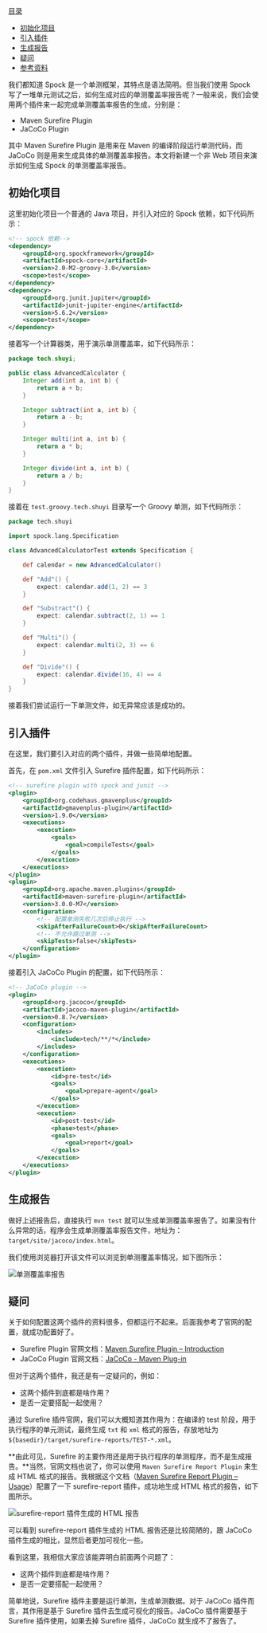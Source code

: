 [目录](https://www.cnblogs.com/chanshuyi/p/quick-start-of-jacoco.html#cb_post_title_url)

- [初始化项目](https://www.cnblogs.com/chanshuyi/p/quick-start-of-jacoco.html#初始化项目)
- [引入插件](https://www.cnblogs.com/chanshuyi/p/quick-start-of-jacoco.html#引入插件)
- [生成报告](https://www.cnblogs.com/chanshuyi/p/quick-start-of-jacoco.html#生成报告)
- [疑问](https://www.cnblogs.com/chanshuyi/p/quick-start-of-jacoco.html#疑问)
- [参考资料](https://www.cnblogs.com/chanshuyi/p/quick-start-of-jacoco.html#参考资料)

我们都知道 Spock 是一个单测框架，其特点是语法简明。但当我们使用 Spock 写了一堆单元测试之后，如何生成对应的单测覆盖率报告呢？一般来说，我们会使用两个插件来一起完成单测覆盖率报告的生成，分别是：

- Maven Surefire Plugin
- JaCoCo Plugin

其中 Maven Surefire Plugin 是用来在 Maven 的编译阶段运行单测代码，而 JaCoCo 则是用来生成具体的单测覆盖率报告。本文将新建一个非 Web 项目来演示如何生成 Spock 的单测覆盖率报告。

## 初始化项目

这里初始化项目一个普通的 Java 项目，并引入对应的 Spock 依赖，如下代码所示：

```xml
<!-- spock 依赖-->
<dependency>
    <groupId>org.spockframework</groupId>
    <artifactId>spock-core</artifactId>
    <version>2.0-M2-groovy-3.0</version>
    <scope>test</scope>
</dependency>
<dependency>
    <groupId>org.junit.jupiter</groupId>
    <artifactId>junit-jupiter-engine</artifactId>
    <version>5.6.2</version>
    <scope>test</scope>
</dependency>
```

接着写一个计算器类，用于演示单测覆盖率，如下代码所示：

```java
package tech.shuyi;

public class AdvancedCalculator {
    Integer add(int a, int b) {
        return a + b;
    }

    Integer subtract(int a, int b) {
        return a - b;
    }

    Integer multi(int a, int b) {
        return a * b;
    }

    Integer divide(int a, int b) {
        return a / b;
    }
}
```

接着在 `test.groovy.tech.shuyi` 目录写一个 Groovy 单测，如下代码所示：

```groovy
package tech.shuyi

import spock.lang.Specification

class AdvancedCalculatorTest extends Specification {

    def calendar = new AdvancedCalculator()

    def "Add"() {
        expect: calendar.add(1, 2) == 3
    }

    def "Substract"() {
        expect: calendar.subtract(2, 1) == 1
    }

    def "Multi"() {
        expect: calendar.multi(2, 3) == 6
    }

    def "Divide"() {
        expect: calendar.divide(16, 4) == 4
    }
}
```

接着我们尝试运行一下单测文件，如无异常应该是成功的。

## 引入插件

在这里，我们要引入对应的两个插件，并做一些简单地配置。

首先，在 `pom.xml` 文件引入 Surefire 插件配置，如下代码所示：

```xml
<!-- surefire plugin with spock and junit -->
<plugin>
    <groupId>org.codehaus.gmavenplus</groupId>
    <artifactId>gmavenplus-plugin</artifactId>
    <version>1.9.0</version>
    <executions>
        <execution>
            <goals>
                <goal>compileTests</goal>
            </goals>
        </execution>
    </executions>
</plugin>
<plugin>
    <groupId>org.apache.maven.plugins</groupId>
    <artifactId>maven-surefire-plugin</artifactId>
    <version>3.0.0-M7</version>
    <configuration>
        <!-- 配置单测失败几次后停止执行 -->
        <skipAfterFailureCount>0</skipAfterFailureCount>
        <!-- 不允许跳过单测 -->
        <skipTests>false</skipTests>
    </configuration>
</plugin>
```

接着引入 JaCoCo Plugin 的配置，如下代码所示：

```xml
<!-- JaCoCo plugin -->
<plugin>
    <groupId>org.jacoco</groupId>
    <artifactId>jacoco-maven-plugin</artifactId>
    <version>0.8.7</version>
    <configuration>
        <includes>
            <include>tech/**/*</include>
        </includes>
    </configuration>
    <executions>
        <execution>
            <id>pre-test</id>
            <goals>
                <goal>prepare-agent</goal>
            </goals>
        </execution>
        <execution>
            <id>post-test</id>
            <phase>test</phase>
            <goals>
                <goal>report</goal>
            </goals>
        </execution>
    </executions>
</plugin>
```

## 生成报告

做好上述报告后，直接执行 `mvn test` 就可以生成单测覆盖率报告了。如果没有什么异常的话，程序会生成单测覆盖率报告文件，地址为： `target/site/jacoco/index.html`。

我们使用浏览器打开该文件可以浏览到单测覆盖率情况，如下图所示：

![单测覆盖率报告](%E8%B6%85%E8%AF%A6%E7%BB%86%EF%BC%81%E6%89%8B%E6%8A%8A%E6%89%8B%E6%95%99%E4%BD%A0%E7%94%A8%20JaCoCo%20%E7%94%9F%E6%88%90%E5%8D%95%E6%B5%8B%E8%A6%86%E7%9B%96%E7%8E%87%E6%8A%A5%E5%91%8A%EF%BC%81.assets/image-20221020165417726.png)

## 疑问

关于如何配置这两个插件的资料很多，但都运行不起来。后面我参考了官网的配置，就成功配置好了。

- Surefire Plugin 官网文档：[Maven Surefire Plugin – Introduction](https://maven.apache.org/surefire/maven-surefire-plugin/)
- JaCoCo Plugin 官网文档：[JaCoCo - Maven Plug-in](https://www.eclemma.org/jacoco/trunk/doc/maven.html)

但对于这两个插件，我还是有一定疑问的，例如：

- 这两个插件到底都是啥作用？
- 是否一定要搭配一起使用？

通过 Surefire 插件官网，我们可以大概知道其作用为：在编译的 test 阶段，用于执行程序的单元测试，最终生成 `txt` 和 `xml` 格式的报告，存放地址为 `${basedir}/target/surefire-reports/TEST-*.xml`。

**由此可见，Surefire 的主要作用还是用于执行程序的单测程序，而不是生成报告。**当然，官网文档也说了，你可以使用 `Maven Surefire Report Plugin` 来生成 HTML 格式的报告。我根据这个文档（[Maven Surefire Report Plugin – Usage](https://maven.apache.org/surefire/maven-surefire-report-plugin/usage.html)）配置了一下 surefire-report 插件，成功地生成 HTML 格式的报告，如下图所示。

![surefire-report 插件生成的 HTML 报告](%E8%B6%85%E8%AF%A6%E7%BB%86%EF%BC%81%E6%89%8B%E6%8A%8A%E6%89%8B%E6%95%99%E4%BD%A0%E7%94%A8%20JaCoCo%20%E7%94%9F%E6%88%90%E5%8D%95%E6%B5%8B%E8%A6%86%E7%9B%96%E7%8E%87%E6%8A%A5%E5%91%8A%EF%BC%81.assets/image-20221020171048870.png)

可以看到 surefire-report 插件生成的 HTML 报告还是比较简陋的，跟 JaCoCo 插件生成的相比，显然后者更加可视化一些。

看到这里，我相信大家应该能弄明白前面两个问题了：

- 这两个插件到底都是啥作用？
- 是否一定要搭配一起使用？

简单地说，Surefire 插件主要是运行单测，生成单测数据。对于 JaCoCo 插件而言，其作用是基于 Surefire 插件去生成可视化的报告。JaCoCo 插件需要基于 Surefire 插件使用，如果去掉 Surefire 插件，JaCoCo 就生成不了报告了。
